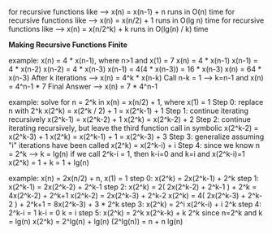 for recursive functions like --> x(n) = x(n-1) + n runs in O(n) time
for recursive functions like --> x(n) = x(n/2) + 1 runs in O(lg n) time
for recursive functions like --> x(n) = x(n/2^k) + k runs in O(lg(n) / k) time


**Making Recursive Functions Finite**

example: x(n) = 4 * x(n-1), where n>1 and x(1) = 7
	x(n) = 4 * x(n-1)
	x(n-1) = 4 * x(n-2)
	x(n-2) = 4 * x(n-3)
	x(n-1) = 4(4 * x(n-3)) = 16 * x(n-3)
	x(n) = 64 * x(n-3)
	After k iterations --> x(n) = 4^k * x(n-k)
	Call n-k = 1 --> k=n-1 and x(n) = 4^n-1 * 7
	Final Answer --> x(n) = 7 * 4^n-1 

example: solve for n = 2^k in x(n) = x(n/2) + 1, where x(1) = 1
	Step 0: replace n with 2^k 
		x(2^k) = x(2^k / 2) + 1 = x(2^k-1) + 1
	Step 1: continue iterating recursively
		x(2^k-1) = x(2^k-2) + 1
		x(2^k) = x(2^k-2) + 2
	Step 2: continue iterating recursively, but leave the third function call in symbolic
		x(2^k-2) = x(2^k-3) + 1
		x(2^k) = x(2^k-1) + 1 = x(2^k-3) + 3
	Step 3: generalize assuming "i" iterations have been called
		x(2^k) = x(2^k-i) + i
	Step 4: since we know n = 2^k  --> k = lg(n)
			if we call 2^k-i = 1, then k-i=0 and k=i and x(2^k-i)=1
			x(2^k) = 1 + k = 1 + lg(n)

example: x(n) = 2x(n/2) + n, x(1) = 1
	step 0: x(2^k) = 2x(2^k-1) + 2^k 
	step 1: x(2^k-1) = 2x(2^k-2) + 2^k-1 
	step 2: x(2^k) = 2( 2x(2^k-2) + 2^k-1 ) + 2^k = 4x(2^k-2) + 2^k+1
		x(2^k-2) = 2x(2^k-3) + 2^k-2 
		x(2^k) = 4( 2x(2^k-3) + 2^k-2 ) + 2^k+1 = 8x(2^k-3) + 3 * 2^k 
	step 3: x(2^k) = 2^i x(2^k-i) + i 2^k 
	step 4: 2^k-i = 1
		k-i = 0
		k = i
	step 5: x(2^k) = 2^k x(2^k-k) + k 2^k 
		since n=2^k and k = lg(n)
		x(2^k) = 2^lg(n) + lg(n) (2^lg(n)) = n + n lg(n)